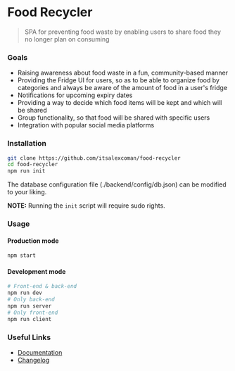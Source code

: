 # Food Recycler
> SPA for preventing food waste by enabling users to share food they no longer plan on consuming

### Goals
 - Raising awareness about food waste in a fun, community-based manner
 - Providing the Fridge UI for users, so as to be able to organize food by categories and always be aware of the amount of food in a user's fridge
 - Notifications for upcoming expiry dates
 - Providing a way to decide which food items will be kept and which will be shared
 - Group functionality, so that food will be shared with specific users
 - Integration with popular social media platforms

### Installation
``` sh
git clone https://github.com/itsalexcoman/food-recycler
cd food-recycler
npm run init
```

The database configuration file (./backend/config/db.json) can be modified to your liking.

**NOTE:** Running the `init` script will require sudo rights.

### Usage
#### Production mode
``` sh
npm start
```
#### Development mode
``` sh
# Front-end & back-end
npm run dev
# Only back-end
npm run server
# Only front-end
npm run client
```

### Useful Links
- [Documentation](https://github.com/itsalexcoman/food-recycler/blob/master/docs/)
- [Changelog](https://github.com/itsalexcoman/food-recycler/blob/master/docs/CHANGELOG.md)